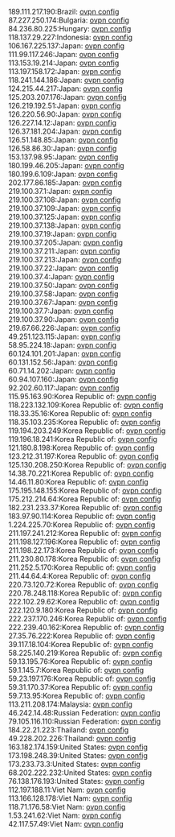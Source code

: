 189.111.217.190:Brazil: [ovpn config](vpn/189_111_217_190.ovpn)  
87.227.250.174:Bulgaria: [ovpn config](vpn/87_227_250_174.ovpn)  
84.236.80.225:Hungary: [ovpn config](vpn/84_236_80_225.ovpn)  
118.137.29.227:Indonesia: [ovpn config](vpn/118_137_29_227.ovpn)  
106.167.225.137:Japan: [ovpn config](vpn/106_167_225_137.ovpn)  
111.99.117.246:Japan: [ovpn config](vpn/111_99_117_246.ovpn)  
113.153.19.214:Japan: [ovpn config](vpn/113_153_19_214.ovpn)  
113.197.158.172:Japan: [ovpn config](vpn/113_197_158_172.ovpn)  
118.241.144.186:Japan: [ovpn config](vpn/118_241_144_186.ovpn)  
124.215.44.217:Japan: [ovpn config](vpn/124_215_44_217.ovpn)  
125.203.207.176:Japan: [ovpn config](vpn/125_203_207_176.ovpn)  
126.219.192.51:Japan: [ovpn config](vpn/126_219_192_51.ovpn)  
126.220.56.90:Japan: [ovpn config](vpn/126_220_56_90.ovpn)  
126.227.14.12:Japan: [ovpn config](vpn/126_227_14_12.ovpn)  
126.37.181.204:Japan: [ovpn config](vpn/126_37_181_204.ovpn)  
126.51.148.85:Japan: [ovpn config](vpn/126_51_148_85.ovpn)  
126.58.86.30:Japan: [ovpn config](vpn/126_58_86_30.ovpn)  
153.137.98.95:Japan: [ovpn config](vpn/153_137_98_95.ovpn)  
180.199.46.205:Japan: [ovpn config](vpn/180_199_46_205.ovpn)  
180.199.6.109:Japan: [ovpn config](vpn/180_199_6_109.ovpn)  
202.177.86.185:Japan: [ovpn config](vpn/202_177_86_185.ovpn)  
219.100.37.1:Japan: [ovpn config](vpn/219_100_37_1.ovpn)  
219.100.37.108:Japan: [ovpn config](vpn/219_100_37_108.ovpn)  
219.100.37.109:Japan: [ovpn config](vpn/219_100_37_109.ovpn)  
219.100.37.125:Japan: [ovpn config](vpn/219_100_37_125.ovpn)  
219.100.37.138:Japan: [ovpn config](vpn/219_100_37_138.ovpn)  
219.100.37.19:Japan: [ovpn config](vpn/219_100_37_19.ovpn)  
219.100.37.205:Japan: [ovpn config](vpn/219_100_37_205.ovpn)  
219.100.37.211:Japan: [ovpn config](vpn/219_100_37_211.ovpn)  
219.100.37.213:Japan: [ovpn config](vpn/219_100_37_213.ovpn)  
219.100.37.22:Japan: [ovpn config](vpn/219_100_37_22.ovpn)  
219.100.37.4:Japan: [ovpn config](vpn/219_100_37_4.ovpn)  
219.100.37.50:Japan: [ovpn config](vpn/219_100_37_50.ovpn)  
219.100.37.58:Japan: [ovpn config](vpn/219_100_37_58.ovpn)  
219.100.37.67:Japan: [ovpn config](vpn/219_100_37_67.ovpn)  
219.100.37.7:Japan: [ovpn config](vpn/219_100_37_7.ovpn)  
219.100.37.90:Japan: [ovpn config](vpn/219_100_37_90.ovpn)  
219.67.66.226:Japan: [ovpn config](vpn/219_67_66_226.ovpn)  
49.251.123.115:Japan: [ovpn config](vpn/49_251_123_115.ovpn)  
58.95.224.18:Japan: [ovpn config](vpn/58_95_224_18.ovpn)  
60.124.101.201:Japan: [ovpn config](vpn/60_124_101_201.ovpn)  
60.131.152.56:Japan: [ovpn config](vpn/60_131_152_56.ovpn)  
60.71.14.202:Japan: [ovpn config](vpn/60_71_14_202.ovpn)  
60.94.107.160:Japan: [ovpn config](vpn/60_94_107_160.ovpn)  
92.202.60.117:Japan: [ovpn config](vpn/92_202_60_117.ovpn)  
115.95.163.90:Korea Republic of: [ovpn config](vpn/115_95_163_90.ovpn)  
118.223.132.109:Korea Republic of: [ovpn config](vpn/118_223_132_109.ovpn)  
118.33.35.16:Korea Republic of: [ovpn config](vpn/118_33_35_16.ovpn)  
118.35.103.235:Korea Republic of: [ovpn config](vpn/118_35_103_235.ovpn)  
119.194.203.249:Korea Republic of: [ovpn config](vpn/119_194_203_249.ovpn)  
119.196.18.241:Korea Republic of: [ovpn config](vpn/119_196_18_241.ovpn)  
121.180.8.198:Korea Republic of: [ovpn config](vpn/121_180_8_198.ovpn)  
123.212.31.197:Korea Republic of: [ovpn config](vpn/123_212_31_197.ovpn)  
125.130.208.250:Korea Republic of: [ovpn config](vpn/125_130_208_250.ovpn)  
14.38.70.221:Korea Republic of: [ovpn config](vpn/14_38_70_221.ovpn)  
14.46.11.80:Korea Republic of: [ovpn config](vpn/14_46_11_80.ovpn)  
175.195.148.155:Korea Republic of: [ovpn config](vpn/175_195_148_155.ovpn)  
175.212.214.64:Korea Republic of: [ovpn config](vpn/175_212_214_64.ovpn)  
182.231.233.37:Korea Republic of: [ovpn config](vpn/182_231_233_37.ovpn)  
183.97.90.114:Korea Republic of: [ovpn config](vpn/183_97_90_114.ovpn)  
1.224.225.70:Korea Republic of: [ovpn config](vpn/1_224_225_70.ovpn)  
211.197.241.212:Korea Republic of: [ovpn config](vpn/211_197_241_212.ovpn)  
211.198.127.196:Korea Republic of: [ovpn config](vpn/211_198_127_196.ovpn)  
211.198.22.173:Korea Republic of: [ovpn config](vpn/211_198_22_173.ovpn)  
211.230.80.178:Korea Republic of: [ovpn config](vpn/211_230_80_178.ovpn)  
211.252.5.170:Korea Republic of: [ovpn config](vpn/211_252_5_170.ovpn)  
211.44.64.4:Korea Republic of: [ovpn config](vpn/211_44_64_4.ovpn)  
220.73.120.72:Korea Republic of: [ovpn config](vpn/220_73_120_72.ovpn)  
220.78.248.118:Korea Republic of: [ovpn config](vpn/220_78_248_118.ovpn)  
222.102.29.62:Korea Republic of: [ovpn config](vpn/222_102_29_62.ovpn)  
222.120.9.180:Korea Republic of: [ovpn config](vpn/222_120_9_180.ovpn)  
222.237.170.246:Korea Republic of: [ovpn config](vpn/222_237_170_246.ovpn)  
222.239.40.162:Korea Republic of: [ovpn config](vpn/222_239_40_162.ovpn)  
27.35.76.222:Korea Republic of: [ovpn config](vpn/27_35_76_222.ovpn)  
39.117.18.104:Korea Republic of: [ovpn config](vpn/39_117_18_104.ovpn)  
58.225.140.219:Korea Republic of: [ovpn config](vpn/58_225_140_219.ovpn)  
59.13.195.76:Korea Republic of: [ovpn config](vpn/59_13_195_76.ovpn)  
59.1.145.7:Korea Republic of: [ovpn config](vpn/59_1_145_7.ovpn)  
59.23.197.176:Korea Republic of: [ovpn config](vpn/59_23_197_176.ovpn)  
59.31.170.37:Korea Republic of: [ovpn config](vpn/59_31_170_37.ovpn)  
59.7.13.95:Korea Republic of: [ovpn config](vpn/59_7_13_95.ovpn)  
113.211.208.174:Malaysia: [ovpn config](vpn/113_211_208_174.ovpn)  
46.242.14.48:Russian Federation: [ovpn config](vpn/46_242_14_48.ovpn)  
79.105.116.110:Russian Federation: [ovpn config](vpn/79_105_116_110.ovpn)  
184.22.21.223:Thailand: [ovpn config](vpn/184_22_21_223.ovpn)  
49.228.202.226:Thailand: [ovpn config](vpn/49_228_202_226.ovpn)  
163.182.174.159:United States: [ovpn config](vpn/163_182_174_159.ovpn)  
173.198.248.39:United States: [ovpn config](vpn/173_198_248_39.ovpn)  
173.233.73.3:United States: [ovpn config](vpn/173_233_73_3.ovpn)  
68.202.222.232:United States: [ovpn config](vpn/68_202_222_232.ovpn)  
76.138.176.193:United States: [ovpn config](vpn/76_138_176_193.ovpn)  
112.197.188.11:Viet Nam: [ovpn config](vpn/112_197_188_11.ovpn)  
113.166.128.178:Viet Nam: [ovpn config](vpn/113_166_128_178.ovpn)  
118.71.176.58:Viet Nam: [ovpn config](vpn/118_71_176_58.ovpn)  
1.53.241.62:Viet Nam: [ovpn config](vpn/1_53_241_62.ovpn)  
42.117.57.49:Viet Nam: [ovpn config](vpn/42_117_57_49.ovpn)  
